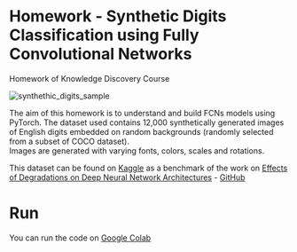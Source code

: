 # Homework - Synthetic Digits Classification using Fully Convolutional Networks
Homework of Knowledge Discovery Course

![synthethic_digits_sample](https://raw.githubusercontent.com/prasunroy/cnn-on-degraded-images/master/assets/image_01.png)

The aim of this homework is to understand and build FCNs models using PyTorch. The dataset used contains 12,000 synthetically generated images of English digits embedded on random backgrounds (randomly selected from a subset of COCO dataset).<br />Images are generated with varying fonts, colors, scales and rotations.

This dataset can be found on [Kaggle](https://www.kaggle.com/prasunroy/synthetic-digits) as a benchmark of the work on [Effects of Degradations on Deep Neural Network Architectures](https://arxiv.org/abs/1807.10108) - [GitHub](https://github.com/prasunroy/cnn-on-degraded-images)

# Run
You can run the code on [Google Colab](https://colab.research.google.com/drive/1FvWGuoJ28e8wDxcDt4h2vov1328H6Mvr?usp=sharing)
